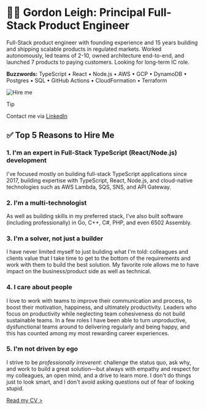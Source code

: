 # 👨‍💻 Gordon Leigh: Principal Full-Stack Product Engineer

Full-Stack product engineer with founding experience and 15 years building and shipping scalable products in regulated markets. Worked autonomously, led teams of 2-10, owned architecture end-to-end, and launched 7 products to paying customers. Looking for long-term IC role.

**Buzzwords:** TypeScript • React • Node.js • AWS • GCP • DynamoDB • Postgres • SQL • GitHub Actions • CloudFormation • Terraform

![Hire me](https://media2.giphy.com/media/v1.Y2lkPTc5MGI3NjExcDVhbTh0YmJzMW94emI1c2tucDIzbnVqcmVrbWVraG1ucW5jc2gwbyZlcD12MV9pbnRlcm5hbF9naWZfYnlfaWQmY3Q9Zw/g3QST0013iD8yamds4/giphy.gif)

> [!TIP]
> Contact me via [LinkedIn](https://www.linkedin.com/in/gordonmleigh/)

## ✅ Top 5 Reasons to Hire Me

### 1. I'm an expert in Full-Stack TypeScript (React/Node.js) development

I've focused mostly on building full-stack TypeScript applications since 2017, building expertise with TypeScript, React, Node.js, and cloud-native technologies such as AWS Lambda, SQS, SNS, and API Gateway.

### 2. I'm a multi-technologist

As well as building skills in my preferred stack, I've also built software (including professionally) in Go, C++, C#, PHP, and even 6502 Assembly.

### 3. I'm a solver, not just a builder

I have never limited myself to just building what I'm told: colleagues and clients value that I take time to get to the bottom of the requirements and work with them to build the best solution. My favorite role allows me to have impact on the business/product side as well as technical.

### 4. I care about people

I love to work with teams to improve their communication and process, to boost their motivation, happiness, and ultimately productivity. Leaders who focus on productivity while neglecting team cohesiveness do not build sustainable teams. In a few roles I have been able to turn unproductive, dysfunctional teams around to delivering regularly and being happy, and this has counted among my most rewarding career experiences.

### 5. I'm not driven by ego

I strive to be _professionally irreverent_: challenge the status quo, ask why, and work to build a great solution—but always with empathy and respect for my colleagues, an open mind, and a drive to learn more. I don't do things just to look smart, and I don't avoid asking questions out of fear of looking stupid.

[Read my CV >](./cv.md)
